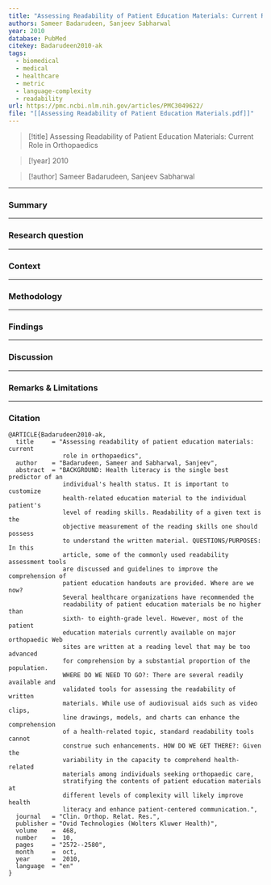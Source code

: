 ```yaml
---
title: "Assessing Readability of Patient Education Materials: Current Role in Orthopaedics"
authors: Sameer Badarudeen, Sanjeev Sabharwal
year: 2010
database: PubMed
citekey: Badarudeen2010-ak
tags:
  - biomedical
  - medical
  - healthcare
  - metric
  - language-complexity
  - readability
url: https://pmc.ncbi.nlm.nih.gov/articles/PMC3049622/
file: "[[Assessing Readability of Patient Education Materials.pdf]]"
---
```


>[!title]
Assessing Readability of Patient Education Materials: Current Role in Orthopaedics

>[!year]
2010

>[!author]
Sameer Badarudeen, Sanjeev Sabharwal


------------------------------------

### Summary


------------------------------------

### Research question


------------------------------------

### Context


------------------------------------

### Methodology


------------------------------------

### Findings


------------------------------------

### Discussion


------------------------------------

### Remarks & Limitations


------------------------------------

### Citation

```
@ARTICLE{Badarudeen2010-ak,
  title     = "Assessing readability of patient education materials: current
               role in orthopaedics",
  author    = "Badarudeen, Sameer and Sabharwal, Sanjeev",
  abstract  = "BACKGROUND: Health literacy is the single best predictor of an
               individual's health status. It is important to customize
               health-related education material to the individual patient's
               level of reading skills. Readability of a given text is the
               objective measurement of the reading skills one should possess
               to understand the written material. QUESTIONS/PURPOSES: In this
               article, some of the commonly used readability assessment tools
               are discussed and guidelines to improve the comprehension of
               patient education handouts are provided. Where are we now?
               Several healthcare organizations have recommended the
               readability of patient education materials be no higher than
               sixth- to eighth-grade level. However, most of the patient
               education materials currently available on major orthopaedic Web
               sites are written at a reading level that may be too advanced
               for comprehension by a substantial proportion of the population.
               WHERE DO WE NEED TO GO?: There are several readily available and
               validated tools for assessing the readability of written
               materials. While use of audiovisual aids such as video clips,
               line drawings, models, and charts can enhance the comprehension
               of a health-related topic, standard readability tools cannot
               construe such enhancements. HOW DO WE GET THERE?: Given the
               variability in the capacity to comprehend health-related
               materials among individuals seeking orthopaedic care,
               stratifying the contents of patient education materials at
               different levels of complexity will likely improve health
               literacy and enhance patient-centered communication.",
  journal   = "Clin. Orthop. Relat. Res.",
  publisher = "Ovid Technologies (Wolters Kluwer Health)",
  volume    =  468,
  number    =  10,
  pages     = "2572--2580",
  month     =  oct,
  year      =  2010,
  language  = "en"
}
```